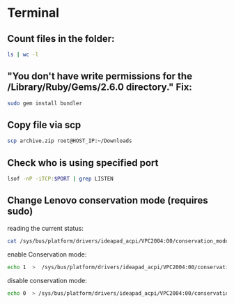 # Terminal

## Count files in the folder:
```bash
ls | wc -l
```

## "You don't have write permissions for the /Library/Ruby/Gems/2.6.0 directory." Fix:
```bash
sudo gem install bundler
```


## Copy file via scp

```bash
scp archive.zip root@HOST_IP:~/Downloads
```

## Check who is using specified port
```bash
lsof -nP -iTCP:$PORT | grep LISTEN
```


## Change Lenovo conservation mode (requires sudo)


reading the current status:

```bash
cat /sys/bus/platform/drivers/ideapad_acpi/VPC2004:00/conservation_mode
```

enable Conservation mode:
```bash
echo 1  >  /sys/bus/platform/drivers/ideapad_acpi/VPC2004:00/conservation_mode
```

disable conservation mode:
```bash
echo 0  > /sys/bus/platform/drivers/ideapad_acpi/VPC2004:00/conservation_mode
```
